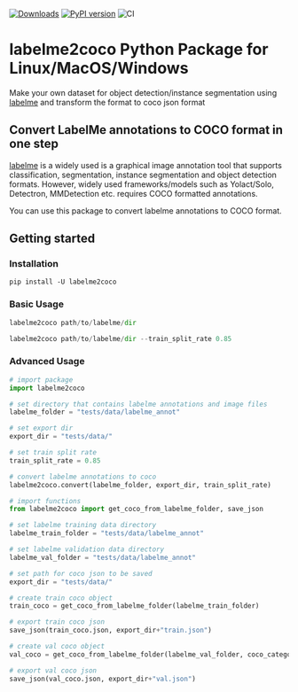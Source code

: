 [![Downloads](https://pepy.tech/badge/labelme2coco/)](https://pepy.tech/project/labelme2coco)
[![PyPI version](https://badge.fury.io/py/labelme2coco.svg)](https://badge.fury.io/py/labelme2coco)
![CI](https://github.com/fcakyon/labelme2coco/workflows/CI/badge.svg)

# labelme2coco Python Package for Linux/MacOS/Windows
Make your own dataset for object detection/instance segmentation using [labelme](https://github.com/wkentaro/labelme) and transform the format to coco json format 

## Convert LabelMe annotations to COCO format in one step
[labelme](https://github.com/wkentaro/labelme) is a widely used is a graphical image annotation tool that supports classification, segmentation, instance segmentation and object detection formats.
However, widely used frameworks/models such as Yolact/Solo, Detectron, MMDetection etc. requires COCO formatted annotations.

You can use this package to convert labelme annotations to COCO format.

## Getting started
### Installation
```
pip install -U labelme2coco
```

### Basic Usage

```python
labelme2coco path/to/labelme/dir
```

```python
labelme2coco path/to/labelme/dir --train_split_rate 0.85
```

### Advanced Usage

```python
# import package
import labelme2coco

# set directory that contains labelme annotations and image files
labelme_folder = "tests/data/labelme_annot"

# set export dir
export_dir = "tests/data/"

# set train split rate
train_split_rate = 0.85

# convert labelme annotations to coco
labelme2coco.convert(labelme_folder, export_dir, train_split_rate)
```

```python
# import functions
from labelme2coco import get_coco_from_labelme_folder, save_json

# set labelme training data directory
labelme_train_folder = "tests/data/labelme_annot"

# set labelme validation data directory
labelme_val_folder = "tests/data/labelme_annot"

# set path for coco json to be saved
export_dir = "tests/data/"

# create train coco object
train_coco = get_coco_from_labelme_folder(labelme_train_folder)

# export train coco json
save_json(train_coco.json, export_dir+"train.json")

# create val coco object
val_coco = get_coco_from_labelme_folder(labelme_val_folder, coco_category_list=train_coco.json_categories)

# export val coco json
save_json(val_coco.json, export_dir+"val.json")
```